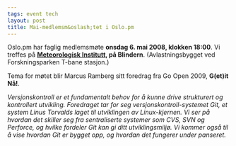 ```yaml
---
tags: event tech
layout: post
title: Mai-medlemsm&oslash;tet i Oslo.pm
---
```

<p>Oslo.pm har faglig medlemsmøte <strong>onsdag 6. mai 2008, klokken
18:00</strong>. Vi treffes på 
<strong><a href="http://met.no/Om_oss/?module=Articles;action=Article.publicShow;ID=435" title="Link til veibeskrivelse">Meteorologisk Institutt</a>, på Blindern</strong>. (Avlastningsbygget ved Forskningsparken T-bane stasjon.)</p>

<p>Tema for møtet blir Marcus Ramberg sitt foredrag fra Go Open 2009, <strong>G(et)it Nå!</strong>.</p>
<p><em>Versjonskontroll er et fundamentalt behov for å kunne drive strukturert og kontrollert utvikling. Foredraget tar for seg versjonskontroll-systemet Git, et system Linus Torvalds laget til utviklingen av Linux-kjernen. Vi ser på hvordan det skiller seg fra sentraliserte systemer som CVS, SVN og Perforce, og hvilke fordeler Git kan gi ditt utviklingsmiljø. Vi kommer også til å vise hvordan Git er bygget opp, og hvordan det fungerer under panseret. </em>
</p>

